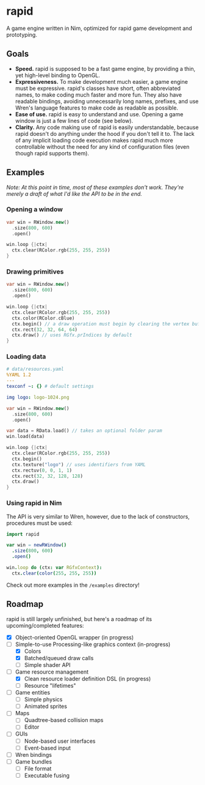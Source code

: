 # rapid

A game engine written in Nim, optimized for rapid game development and prototyping.

## Goals

 - **Speed.** rapid is supposed to be a fast game engine, by providing a thin, yet high-level binding to OpenGL.
 - **Expressiveness.** To make development much easier, a game engine must be expressive.
   rapid's classes have short, often abbreviated names, to make coding much faster and more fun.
   They also have readable bindings, avoiding unnecessarily long names, prefixes, and use Wren's language features to make code as readable as possible.
 - **Ease of use.** rapid is easy to understand and use. Opening a game window is just a few lines of code (see below).
 - **Clarity.** Any code making use of rapid is easily understandable, because rapid doesn't do anything under the hood if you don't tell it to.
   The lack of any implicit loading code execution makes rapid much more controllable without the need for any kind of configuration files (even though rapid supports them).

## Examples

*Note: At this point in time, most of these examples don't work. They're merely a draft of what I'd like the API to be in the end.*

### Opening a window
```dart
var win = RWindow.new()
  .size(800, 600)
  .open()

win.loop {|ctx|
  ctx.clear(RColor.rgb(255, 255, 255))
}
```

### Drawing primitives
```dart
var win = RWindow.new()
  .size(800, 600)
  .open()

win.loop {|ctx|
  ctx.clear(RColor.rgb(255, 255, 255))
  ctx.color(RColor.cBlue)
  ctx.begin() // a draw operation must begin by clearing the vertex buffer
  ctx.rect(32, 32, 64, 64)
  ctx.draw() // uses RGfx.prIndices by default
}
```

### Loading data
```yaml
# data/resources.yaml
%YAML 1.2
---
texconf ~: {} # default settings

img logo: logo-1024.png
```

```dart
var win = RWindow.new()
  .size(800, 600)
  .open()

var data = RData.load() // takes an optional folder param
win.load(data)

win.loop {|ctx|
  ctx.clear(RColor.rgb(255, 255, 255))
  ctx.begin()
  ctx.texture("logo") // uses identifiers from YAML
  ctx.rectuv(0, 0, 1, 1)
  ctx.rect(32, 32, 128, 128)
  ctx.draw()
}
```

### Using rapid in Nim
The API is very similar to Wren, however, due to the lack of constructors, procedures must be used:
```nim
import rapid

var win = newRWindow()
  .size(800, 600)
  .open()

win.loop do (ctx: var RGfxContext):
  ctx.clear(color(255, 255, 255))
```

Check out more examples in the `/examples` directory!

## Roadmap

rapid is still largely unfinished, but here's a roadmap of its upcoming/completed features:
 - [x] Object-oriented OpenGL wrapper (in progress)
 - [ ] Simple-to-use Processing-like graphics context (in-progress)
   - [x] Colors
   - [x] Batched/queued draw calls
   - [ ] Simple shader API
 - [ ] Game resource management
   - [x] Clean resource loader definition DSL (in progress)
   - [ ] Resource "lifetimes"
 - [ ] Game entities
   - [ ] Simple physics
   - [ ] Animated sprites
 - [ ] Maps
   - [ ] Quadtree-based collision maps
   - [ ] Editor
 - [ ] GUIs
   - [ ] Node-based user interfaces
   - [ ] Event-based input
 - [ ] Wren bindings
 - [ ] Game bundles
   - [ ] File format
   - [ ] Executable fusing
